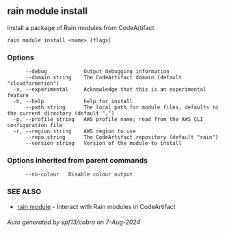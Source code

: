 ## rain module install

Install a package of Rain modules from CodeArtifact

```
rain module install <name> [flags]
```

### Options

```
      --debug            Output debugging information
      --domain string    The CodeArtifact domain (default "cloudformation")
  -x, --experimental     Acknowledge that this is an experimental feature
  -h, --help             help for install
      --path string      The local path for module files, defaults to the current directory (default ".")
  -p, --profile string   AWS profile name; read from the AWS CLI configuration file
  -r, --region string    AWS region to use
      --repo string      The CodeArtifact repository (default "rain")
      --version string   Version of the module to install
```

### Options inherited from parent commands

```
      --no-colour   Disable colour output
```

### SEE ALSO

* [rain module](rain_module.md)	 - Interact with Rain modules in CodeArtifact

###### Auto generated by spf13/cobra on 7-Aug-2024

